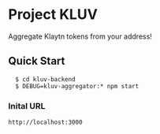 # Project KLUV

Aggregate Klaytn tokens from your address!


## Quick Start

	  $ cd kluv-backend
	  $ DEBUG=kluv-aggregator:* npm start

### Inital URL
    http://localhost:3000
